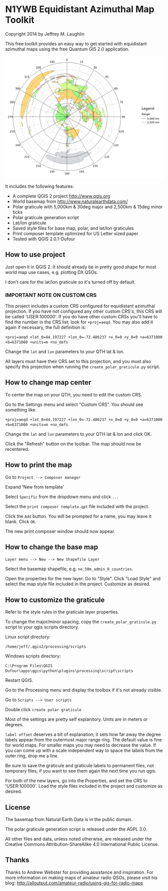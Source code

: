 # N1YWB Equidistant Azimuthal Map Toolkit #

Copyright 2014 by Jeffrey M. Laughlin

This free toolkit provides an easy way to get started with equidistant
azimuthal maps using the free Quantum GIS 2.0 application. 

![An equidistant azimuthal map of the world.](example.png "Example")

It includes the following features:

* A complete QGIS 2 project http://www.qgis.org
* World basemap from http://www.naturalearthdata.com/
* Polar graticule with 5,000km & 30deg major and 2,500km & 15deg minor ticks
* Polar graticule generation script
* Lat/lon graticule
* Saved style files for base map, polar, and lat/lon graticules
* Print composer template optimized for US Letter sized paper
* Tested with QGIS 2.0.1-Dufour

## How to use project ##

Just open it in QGIS 2. It should already be in pretty good shape for most world map use
cases, e.g. plotting DX QSOs.

I don't care for the lat/lon graticule so it's turned off by default.

### IMPORTANT NOTE ON CUSTOM CRS ###

This project includes a custom CRS configured for equidistant azimuthal projection. If you have not configured any other custom CRS's, this CRS will be called 'USER:100000'. If you do have other custom CRSs you'll have to find the number in the CRS list; look for `+proj=aeqd`. You may also add it again if necessary, the full definition is:

    +proj=aeqd +lat_0=44.197227 +lon_0=-72.486237 +x_0=0 +y_0=0 +a=6371000 +b=6371000 +units=m +no_defs

Change the `lat` and `lon` parameters to your QTH lat & lon.

All layers must have their CRS set to this projection, and you must also specify this projection when running the `create_polar_graticule.py` script.

## How to change map center ##

To center the map on your QTH, you need to edit the custom CRS.

Go to the Settings menu and select "Custom CRS". You should see something like

    +proj=aeqd +lat_0=44.197227 +lon_0=-72.486237 +x_0=0 +y_0=0 +a=6371000 +b=6371000 +units=m +no_defs

Change the `lat` and `lon` parameters to your QTH lat & lon and click OK.

Click the "Refresh" button on the toolbar. The map should now be recentered.

## How to print the map ##

Go to `Project --> Composer manager`

Expand 'New from template'

Select `Specific` from the dropdown menu and click `...`

Select the `print composer template.qpt` file included with the project.

Click the `Add` button. You will be prompted for a name, you may leave it
blank. Click `OK`.

The new print composer window should now appear.

## How to change the base map ##

`Layer menu --> New --> New Shapefile Layer`

Select the basemap shapefile, e.g. `ne_50m_admin_0_countries`.

Open the properties for the new layer. Go to "Style". Click "Load Style" and
select the map style file included in the project. Customize as desired.

## How to customize the graticule ##

Refer to the style rules in the graticule layer properties. 

To change the major/minor spacing, copy the `create_polar_graticule.py` script
to your qgis scripts directory.

Linux script directory:

    /home/jeff/.qgis2/processing/scripts

Windows scripts directory:

    C:\Program Files\QGIS Dufour\apps\qgis\python\plugins\processing\script\scripts

Restart QGIS.

Go to the Processing menu and display the toolbox if it's not already visible.

Go to `Scripts --> User scripts`

Double click `create polar graticule`

Most of the settings are pretty self explanitory. Units are in meters or
degrees. 

`label offset` deserves a bit of explanation; it sets how far away the
degree labels appear from the outermost major range ring. The default value is
fine for world maps. For smaller maps you may need to decrease the value. If
you can come up with a scale independent way to space the labels from the outer
ring, drop me a line.

Be sure to save the graticule and graticule labels to permanent files, not
temporary files, if you want to see them again the next time you run qgis.

For both of the new layers, go into the Properties, and set the CRS to
'USER:100000'. Load the style files included in the project and customize as
desired.

## License ##

The basemap from Natural Earth Data is in the public domain.

The polar graticule generation script is released under the AGPL 3.0.

All other files and data, unless noted otherwise, are released under the
Creative Commons Attribution-ShareAlike 4.0 International Public License.

## Thanks ##

Thanks to Andrew Webster for providing assistance and inspiration. For more
information on making maps of amateur radio QSOs, please visit his blog:
http://alloutput.com/amateur-radio/using-gis-for-radio-maps


